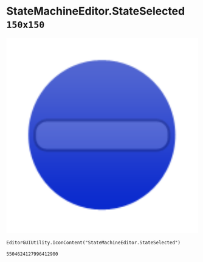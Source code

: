 # StateMachineEditor.StateSelected `150x150`
<img src="/img/StateMachineEditor.StateSelected.png" width=512 height=512>

``` CSharp
EditorGUIUtility.IconContent("StateMachineEditor.StateSelected")
```
```
5504624127996412900
```
